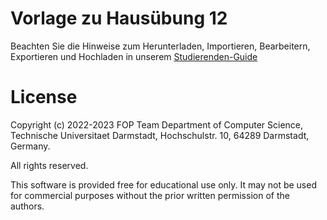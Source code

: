 # Vorlage zu Hausübung 12

Beachten Sie die Hinweise zum Herunterladen, Importieren, Bearbeitern, Exportieren und Hochladen in unserem
[Studierenden-Guide](https://wiki.tudalgo.org/) 

# License
Copyright (c) 2022-2023 FOP Team
Department of Computer Science, Technische Universitaet Darmstadt,
Hochschulstr. 10, 64289 Darmstadt, Germany.

All rights reserved.

This software is provided free for educational use only.
It may not be used for commercial purposes without the
prior written permission of the authors.

